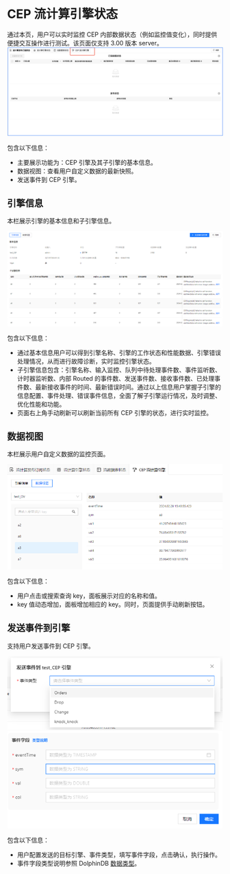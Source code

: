 # CEP 流计算引擎状态

通过本页，用户可以实时监控 CEP 内部数据状态（例如监控值变化），同时提供便捷交互操作进行测试。该页面仅支持 3.00 版本 server。![](../../../images/web/cep_1.png)

包含以下信息：

* 主要展示功能为：CEP 引擎及其子引擎的基本信息。
* 数据视图：查看用户自定义数据的最新快照。
* 发送事件到 CEP 引擎。

## 引擎信息

本栏展示引擎的基本信息和子引擎信息。

![](../../../images/web/cep_2.png)

包含以下信息：

* 通过基本信息用户可以得到引擎名称、引擎的工作状态和性能数据、引擎错误处理情况，从而进行故障诊断，实时监控引擎状态。
* 子引擎信息包含：引擎名称、输入监控、队列中待处理事件数、事件监听数、计时器监听数、内部 Routed
  的事件数、发送事件数、接收事件数、已处理事件数、最新接收事件的时间、最新错误时间。通过以上信息用户掌握子引擎的信息配置、事件处理、错误事件信息，全面了解子引擎运行情况，及时调整、优化性能和功能。
* 页面右上角手动刷新可以刷新当前所有 CEP 引擎的状态，进行实时监控。

## 数据视图

本栏展示用户自定义数据的监控页面。

![](../../../images/web/cep_3.png)

包含以下信息：

* 用户点击或搜索查询 key，面板展示对应的名称和值。
* key 值动态增加，面板增加相应的 key。同时，页面提供手动刷新按钮。

## 发送事件到引擎

支持用户发送事件到 CEP 引擎。

![](../../../images/web/cep_4.png)![](../../../images/web/cep_5.png)

包含以下信息：

* 用户配置发送的目标引擎、事件类型，填写事件字段，点击确认，执行操作。
* 事件字段类型说明参照 DolphinDB [数据类型](../../../progr/data_types.html)。

